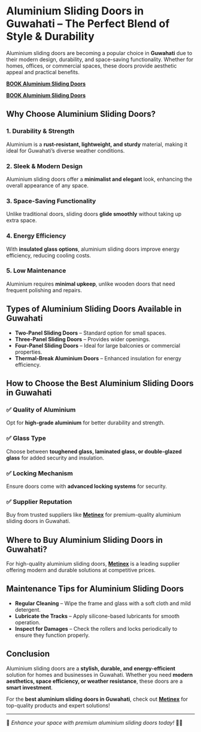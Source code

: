 # Aluminium Sliding Doors in Guwahati – The Perfect Blend of Style & Durability

Aluminium sliding doors are becoming a popular choice in **Guwahati** due to their modern design, durability, and space-saving functionality. Whether for homes, offices, or commercial spaces, these doors provide aesthetic appeal and practical benefits.

**[BOOK Aluminium Sliding Doors](https://metinex.com/)**

**[BOOK Aluminium Sliding Doors](https://metinex.com/)**

## Why Choose Aluminium Sliding Doors?

### 1. **Durability & Strength**
Aluminium is a **rust-resistant, lightweight, and sturdy** material, making it ideal for Guwahati’s diverse weather conditions.

### 2. **Sleek & Modern Design**
Aluminium sliding doors offer a **minimalist and elegant** look, enhancing the overall appearance of any space.

### 3. **Space-Saving Functionality**
Unlike traditional doors, sliding doors **glide smoothly** without taking up extra space.

### 4. **Energy Efficiency**
With **insulated glass options**, aluminium sliding doors improve energy efficiency, reducing cooling costs.

### 5. **Low Maintenance**
Aluminium requires **minimal upkeep**, unlike wooden doors that need frequent polishing and repairs.

## Types of Aluminium Sliding Doors Available in Guwahati

- **Two-Panel Sliding Doors** – Standard option for small spaces.
- **Three-Panel Sliding Doors** – Provides wider openings.
- **Four-Panel Sliding Doors** – Ideal for large balconies or commercial properties.
- **Thermal-Break Aluminium Doors** – Enhanced insulation for energy efficiency.

## How to Choose the Best Aluminium Sliding Doors in Guwahati

### ✅ **Quality of Aluminium**
Opt for **high-grade aluminium** for better durability and strength.

### ✅ **Glass Type**
Choose between **toughened glass, laminated glass, or double-glazed glass** for added security and insulation.

### ✅ **Locking Mechanism**
Ensure doors come with **advanced locking systems** for security.

### ✅ **Supplier Reputation**
Buy from trusted suppliers like **[Metinex](https://metinex.com/)** for premium-quality aluminium sliding doors in Guwahati.

## Where to Buy Aluminium Sliding Doors in Guwahati?

For high-quality aluminium sliding doors, **[Metinex](https://metinex.com/)** is a leading supplier offering modern and durable solutions at competitive prices.

## Maintenance Tips for Aluminium Sliding Doors

- **Regular Cleaning** – Wipe the frame and glass with a soft cloth and mild detergent.
- **Lubricate the Tracks** – Apply silicone-based lubricants for smooth operation.
- **Inspect for Damages** – Check the rollers and locks periodically to ensure they function properly.

## Conclusion
Aluminium sliding doors are a **stylish, durable, and energy-efficient** solution for homes and businesses in Guwahati. Whether you need **modern aesthetics, space efficiency, or weather resistance**, these doors are a **smart investment**. 

For the **best aluminium sliding doors in Guwahati**, check out **[Metinex](https://metinex.com/)** for top-quality products and expert solutions!

---

🔹 *Enhance your space with premium aluminium sliding doors today!* 🚪✨

